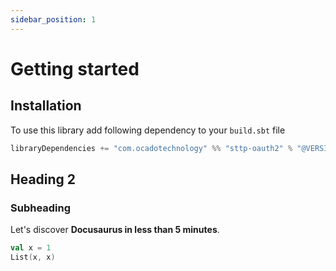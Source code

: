 ```yaml
---
sidebar_position: 1
---
```


# Getting started

## Installation

To use this library add following dependency to your `build.sbt` file
```scala
libraryDependencies += "com.ocadotechnology" %% "sttp-oauth2" % "@VERSION@"
```


## Heading 2

### Subheading
Let's discover **Docusaurus in less than 5 minutes**.

```scala mdoc
val x = 1
List(x, x)
```



